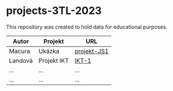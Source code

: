 # projects-3TL-2023

This repository was created to hold data for educational purposes.


| Autor         | Projekt     | URL  |
| ------------- |-------------| -----|
| Macura      | Ukázka | [projekt-JS1](https://macura-spsstav.github.io/projekt-JS1/) |
| Landová |Projekt IKT | [IKT-1](https://landovaa.github.io/IKT-1/) |
| ... | ... | ... |
| ... | ... | ... |
